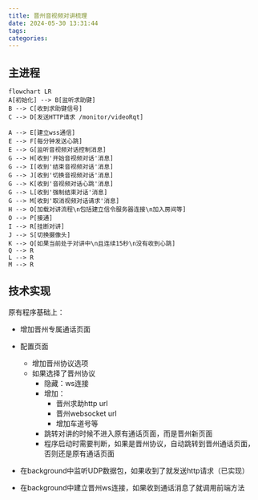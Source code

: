 ```yaml
---
title: 晋州音视频对讲梳理
date: 2024-05-30 13:31:44
tags:
categories:
---
```


## 主进程

```mermaid
flowchart LR
A[初始化] --> B[监听求助键]
B --> C[收到求助键信号]
C --> D[发送HTTP请求 /monitor/videoRqt]

A --> E[建立wss通信]
E --> F[每分钟发送心跳]
E --> G[监听音视频对话控制消息]
G --> H[收到'开始音视频对话'消息]
G --> I[收到'结束音视频对话'消息]
G --> J[收到'切换音视频对话'消息]
G --> K[收到'音视频对话心跳'消息]
G --> L[收到'强制结束对话'消息]
G --> M[收到'取消视频对话请求'消息]
H --> O[加载对讲流程\n包括建立信令服务器连接\n加入房间等]
O --> P[接通]
I --> R[挂断对讲]
J --> S[切换摄像头]
K --> Q[如果当前处于对讲中\n且连续15秒\n没有收到心跳]
Q --> R
L --> R
M --> R
```



## 技术实现

原有程序基础上：

* 增加晋州专属通话页面

* 配置页面
  * 增加晋州协议选项
  * 如果选择了晋州协议
    * 隐藏：ws连接
    * 增加：
      * 晋州求助http url
      * 晋州websocket url
      * 增加车道号等
    * 跳转对讲的时候不进入原有通话页面，而是晋州新页面
    * 程序启动时需要判断，如果是晋州协议，自动跳转到晋州通话页面，否则还是原有通话页面

* 在background中监听UDP数据包，如果收到了就发送http请求（已实现）

* 在background中建立晋州ws连接，如果收到通话消息了就调用前端方法



